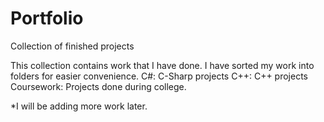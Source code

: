 # Portfolio
Collection of finished projects

This collection contains work that I have done.
I have sorted my work into folders for easier convenience.
C#: C-Sharp projects
C++: C++ projects
Coursework: Projects done during college.

*I will be adding more work later.
